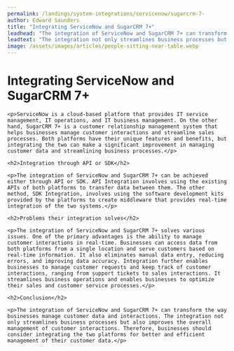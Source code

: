 ```yaml
---
permalink: /landings/system-integrations/servicenow/sugarcrm-7-
author: Edward Saunders
title: "Integrating ServiceNow and SugarCRM 7+"
leadhead: "The integration of ServiceNow and SugarCRM 7+ can transform the way businesses manage customer data and interactions"
leadtext: "The integration not only streamlines business processes but also improves the overall management of customer interactions. Therefore, businesses should consider integrating the two platforms for better and efficient management of their customer data."
image: /assets/images/articles/people-sitting-near-table.webp
---
```

<div class="arttext">	<h1>Integrating ServiceNow and SugarCRM 7+</h1>

	<p>ServiceNow is a cloud-based platform that provides IT service management, IT operations, and IT business management. On the other hand, SugarCRM 7+ is a customer relationship management system that helps businesses manage customer interactions and streamline sales processes. Both platforms have their unique features and benefits, but integrating the two can make a significant improvement in managing customer data and streamlining business processes.</p>

	<h2>Integration through API or SDK</h2>

	<p>The integration of ServiceNow and SugarCRM 7+ can be achieved either through API or SDK. API Integration involves using the existing APIs of both platforms to transfer data between them. The other method, SDK Integration, involves using the software development kits provided by the platforms to create middleware that provides real-time integration of the two systems.</p>

	<h2>Problems their integration solves</h2>

	<p>The integration of ServiceNow and SugarCRM 7+ solves various issues. One of the primary advantages is the ability to manage customer interactions in real-time. Businesses can access data from both platforms from a single location and serve customers based on real-time information. It also eliminates manual data entry, reducing errors, and improving data accuracy. Integration further enables businesses to manage customer requests and keep track of customer interactions, ranging from support tickets to sales interactions. It streamlines business operations and enables businesses to optimize their sales and customer service processes.</p>

	<h2>Conclusion</h2>

	<p>The integration of ServiceNow and SugarCRM 7+ can transform the way businesses manage customer data and interactions. The integration not only streamlines business processes but also improves the overall management of customer interactions. Therefore, businesses should consider integrating the two platforms for better and efficient management of their customer data.</p>
</div>